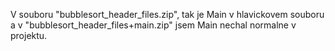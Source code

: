 V souboru "bubblesort_header_files.zip", tak je Main v hlavickovem souboru a v "bubblesort_header_files+main.zip" jsem Main nechal normalne v projektu.
